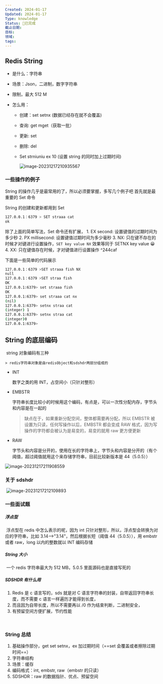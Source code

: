 ```yaml
---
Created: 2024-01-17
Updated: 2024-01-17
Type: knowledge
Status: 🎃已完成
截止日期: 
目标: 
领域: 
tags:
---
```

	
## Redis String 

- 是什么：字符串
- 场景：Json，二进制，数字字符串
- 限制，最大 512 M

- 怎么用：
  - 创建：set  setnx (数据已经存在就不会覆盖)

  - 查询: get mget（获取一批）

  - 更新: set

  - 删除: del 

  - Set  strniuniu ex 10 (设置 string 的同时加上过期时间)

    ![image-20231217210935567](D:\study\img\image-20231217210935567.png)

 ### 一些操作的例子
 
String 的操作几乎是最常用的了，所以必须要掌握，多写几个例子吧
首先就是最重要的 Set 命令

String 的创建和更新都用到 Set
```Bash
127.0.0.1：6379 > SET straaa cat
ok
```

除了上面的简单写法，Set 命令还有扩展，
	1. EX second: 设置键值的过期时间为多少秒
	2. PX millisecond: 设置键值过期时间为多少毫秒
	3. NX: 只在键不存在的时候才对键进行设置操作，`SET key value NX` 效果等同于 SETNX key value 😀
	4. XX: 只在键值存在时候，才对键值进行设置操作 ^244caf

下面是一些简单的代码展示
```bash
127.0.0.1：6379 >SET straaa fish NX
null
127.0.0.1：6379 >SET straa fish 
OK
127.0.0.1:6379> set straaa fish
OK
127.0.0.1:6379> set straaa cat nx
(nil)
127.0.0.1:6379> setnx straa cat
(integer) 1
127.0.0.1:6379> setnx straa cat
(integer)0
127.0.0.1:6379>
```
## String 的底层编码

​	string 对象编码有三种

	> redis字符串对象是由redisObject和sdshdr两部分组成的

- INT

    数字之类的用 INT，占空间小（只针对整形）

- EMBSTR

  字符串长度比较小的时候用这个编码，有点是，可以一次性分配内存，字节头和内容是在一起的

  > 缺点在于，如果重新分配空间，整体都需要再分配，所以 EMBSTR 被设置为只读，任何写操作以后，EMBSTR 都会变成 RAW 格式，因为写操作的字符都会被认为是易变的，易变的就用 raw 更方便更新

- RAW

  字节头和内容是分开的，使用在长的字符串上，字节头和内容是分开的（有个阈值，超过阈值就用这个来存储字符串，目前比较新版本是 44（5.0.5））

![image-20231217211908559](C:\Users\92502\AppData\Roaming\Typora\typora-user-images\image-20231217211908559.png)

### 	关于 sdshdr

​	![image-20231217212109893](D:\\study\img\image-20231217212109893.png)

### 一些面试题

##### 浮点型

​	浮点型在 redis 中怎么表示的呢，因为 int 只针对整形，所以，浮点型会转换为对应的字符串，比如 3.14-->"3.14"，然后根据长短（阈值 44（5.0.5）），用 embstr 或者 raw，long 以内的整数就以 INT 编码存储

##### String 大小

​	一个 redis 字符串最大为 512 MB，5.0.5 里面源码也是直接写死的

##### SDSHDR 有什么用

1. Redis 是 c 语言写的，sds 就是对 C 语言字符串的封装，自带返回字符串长度，而不需要 c 语言一样遍历才能得到长度，
2.  而且因为自带长度，所以不需要再以 /0 作为结束判断，二进制安全，
3. 有预留空间方便扩展，节约性能

​		

### String 总结

1. 基础操作部分，get  set  setnx，ex 加过期时间（==set 会覆盖或者擦除过期时间==）
2. 字符串结构
3. 场景：缓存
4. 编码格式：int, embstr, raw（embstr 的只读）
5. SDSHDR：raw 的数据指针、优点、预留空间